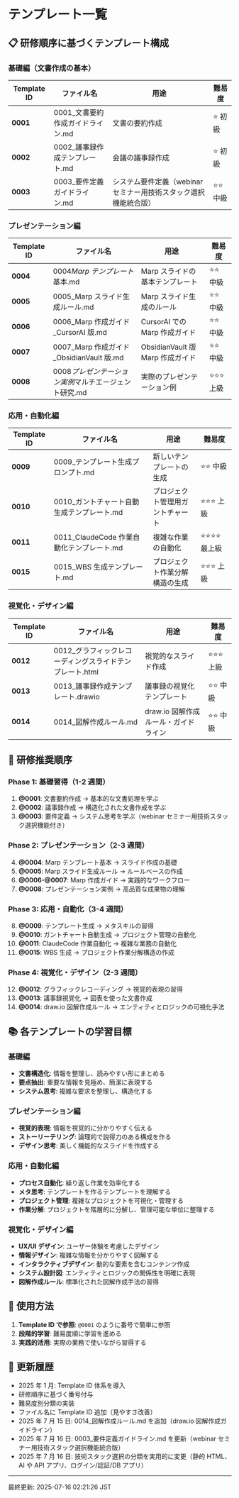 # テンプレート一覧

## 📋 研修順序に基づくテンプレート構成

### 基礎編（文書作成の基本）

| Template ID | ファイル名                        | 用途                                                             | 難易度    |
| ----------- | --------------------------------- | ---------------------------------------------------------------- | --------- |
| **0001**    | 0001\_文書要約作成ガイドライン.md | 文書の要約作成                                                   | ⭐ 初級   |
| **0002**    | 0002\_議事録作成テンプレート.md   | 会議の議事録作成                                                 | ⭐ 初級   |
| **0003**    | 0003\_要件定義ガイドライン.md     | システム要件定義（webinar セミナー用技術スタック選択機能統合版） | ⭐⭐ 中級 |

### プレゼンテーション編

| Template ID | ファイル名                                            | 用途                             | 難易度      |
| ----------- | ----------------------------------------------------- | -------------------------------- | ----------- |
| **0004**    | 0004*Marp テンプレート*基本.md                        | Marp スライドの基本テンプレート  | ⭐⭐ 中級   |
| **0005**    | 0005_Marp スライド生成ルール.md                       | Marp スライド生成のルール        | ⭐⭐ 中級   |
| **0006**    | 0006_Marp 作成ガイド\_CursorAI 版.md                  | CursorAI での Marp 作成ガイド    | ⭐⭐ 中級   |
| **0007**    | 0007_Marp 作成ガイド\_ObsidianVault 版.md             | ObsidianVault 版 Marp 作成ガイド | ⭐⭐ 中級   |
| **0008**    | 0008*プレゼンテーション実例*マルチエージェント研究.md | 実際のプレゼンテーション例       | ⭐⭐⭐ 上級 |

### 応用・自動化編

| Template ID | ファイル名                                  | 用途                             | 難易度          |
| ----------- | ------------------------------------------- | -------------------------------- | --------------- |
| **0009**    | 0009\_テンプレート生成プロンプト.md         | 新しいテンプレートの生成         | ⭐⭐ 中級       |
| **0010**    | 0010\_ガントチャート自動生成テンプレート.md | プロジェクト管理用ガントチャート | ⭐⭐⭐ 上級     |
| **0011**    | 0011_ClaudeCode 作業自動化テンプレート.md   | 複雑な作業の自動化               | ⭐⭐⭐⭐ 最上級 |
| **0015**    | 0015_WBS 生成テンプレート.md                | プロジェクト作業分解構造の生成   | ⭐⭐⭐ 上級     |

### 視覚化・デザイン編

| Template ID | ファイル名                                                | 用途                                 | 難易度      |
| ----------- | --------------------------------------------------------- | ------------------------------------ | ----------- |
| **0012**    | 0012\_グラフィックレコーディングスライドテンプレート.html | 視覚的なスライド作成                 | ⭐⭐⭐ 上級 |
| **0013**    | 0013\_議事録作成テンプレート.drawio                       | 議事録の視覚化テンプレート           | ⭐⭐ 中級   |
| **0014**    | 0014\_図解作成ルール.md                                   | draw.io 図解作成ルール・ガイドライン | ⭐⭐ 中級   |

## 🎯 研修推奨順序

### Phase 1: 基礎習得（1-2 週間）

1. **@0001**: 文書要約作成 → 基本的な文書処理を学ぶ
2. **@0002**: 議事録作成 → 構造化された文書作成を学ぶ
3. **@0003**: 要件定義 → システム思考を学ぶ（webinar セミナー用技術スタック選択機能付き）

### Phase 2: プレゼンテーション（2-3 週間）

4. **@0004**: Marp テンプレート基本 → スライド作成の基礎
5. **@0005**: Marp スライド生成ルール → ルールベースの作成
6. **@0006-@0007**: Marp 作成ガイド → 実践的なワークフロー
7. **@0008**: プレゼンテーション実例 → 高品質な成果物の理解

### Phase 3: 応用・自動化（3-4 週間）

8. **@0009**: テンプレート生成 → メタスキルの習得
9. **@0010**: ガントチャート自動生成 → プロジェクト管理の自動化
10. **@0011**: ClaudeCode 作業自動化 → 複雑な業務の自動化
11. **@0015**: WBS 生成 → プロジェクト作業分解構造の作成

### Phase 4: 視覚化・デザイン（2-3 週間）

12. **@0012**: グラフィックレコーディング → 視覚的表現の習得
13. **@0013**: 議事録視覚化 → 図表を使った文書作成
14. **@0014**: draw.io 図解作成ルール → エンティティとロジックの可視化手法

## 📚 各テンプレートの学習目標

### 基礎編

- **文書構造化**: 情報を整理し、読みやすい形にまとめる
- **要点抽出**: 重要な情報を見極め、簡潔に表現する
- **システム思考**: 複雑な要求を整理し、構造化する

### プレゼンテーション編

- **視覚的表現**: 情報を視覚的に分かりやすく伝える
- **ストーリーテリング**: 論理的で説得力のある構成を作る
- **デザイン思考**: 美しく機能的なスライドを作成する

### 応用・自動化編

- **プロセス自動化**: 繰り返し作業を効率化する
- **メタ思考**: テンプレートを作るテンプレートを理解する
- **プロジェクト管理**: 複雑なプロジェクトを可視化・管理する
- **作業分解**: プロジェクトを階層的に分解し、管理可能な単位に整理する

### 視覚化・デザイン編

- **UX/UI デザイン**: ユーザー体験を考慮したデザイン
- **情報デザイン**: 複雑な情報を分かりやすく図解する
- **インタラクティブデザイン**: 動的な要素を含むコンテンツ作成
- **システム設計図**: エンティティとロジックの関係性を明確に表現
- **図解作成ルール**: 標準化された図解作成手法の習得

## 🔧 使用方法

1. **Template ID で参照**: `@0001` のように番号で簡単に参照
2. **段階的学習**: 難易度順に学習を進める
3. **実践的活用**: 実際の業務で使いながら習得する

## 📝 更新履歴

- 2025 年 1 月: Template ID 体系を導入
- 研修順序に基づく番号付与
- 難易度別分類の実装
- ファイル名に Template ID 追加（見やすさ改善）
- 2025 年 7 月 15 日: 0014\_図解作成ルール.md を追加（draw.io 図解作成ガイドライン）
- 2025 年 7 月 16 日: 0003\_要件定義ガイドライン.md を更新（webinar セミナー用技術スタック選択機能統合版）
- 2025 年 7 月 16 日: 技術スタック選択の分類を実用的に変更（静的 HTML、AI や API アプリ、ログイン/認証/DB アプリ）

---

最終更新: 2025-07-16 02:21:26 JST

